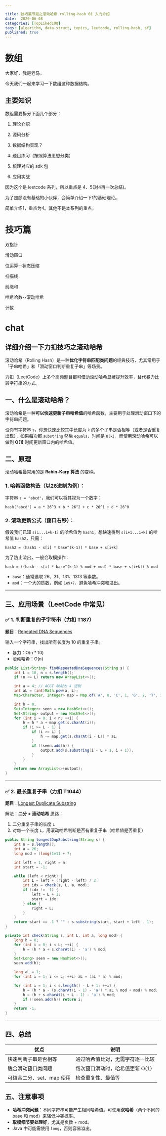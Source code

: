 ```yaml
---

title: 技巧篇专题之滚动哈希 rolling-hash 01 入门介绍
date:  2020-06-08
categories: [TopLiked100]
tags: [algorithm, data-struct, topics, leetcode, rolling-hash, sf]
published: true
---
```



# 数组

大家好，我是老马。

今天我们一起来学习一下数组这种数据结构。

## 主要知识

数组需要拆分下面几个部分：

1. 理论介绍

2. 源码分析

3. 数据结构实现？

4. 题目练习（按照算法思想分类）

5. 梳理对应的 sdk 包

6. 应用实战

因为这个是 leetcode 系列，所以重点是 4、5(对4再一次总结)。

为了照顾没有基础的小伙伴，会简单介绍一下1的基础理论。

简单介绍1，重点为4。其他不是本系列的重点。



# 技巧篇

双指针

滑动窗口

位运算--状态压缩

扫描线

前缀和

哈希哈数--滚动哈希

计数

# chat

## 详细介绍一下力扣技巧之滚动哈希

滚动哈希（Rolling Hash）是一种**优化字符串匹配类问题**的经典技巧，尤其常用于「子串哈希」和「滑动窗口判断重复子串」等场景。

力扣（LeetCode）上多个高频题目都可借助滚动哈希显著提升效率，替代暴力比较字符串的方式。

## 一、什么是滚动哈希？

滚动哈希是一种**可以快速更新子串哈希值**的哈希函数，主要用于处理滑动窗口下的字符串问题。

设你有字符串 `s`，你想快速比较其中长度为 `k` 的多个子串是否相等（或者是否重复出现），如果每次都 `substring` 然后 `equals`，时间是 `O(k)`，而使用滚动哈希可以做到 **O(1)** 时间更新窗口内的哈希值。

## 二、原理

滚动哈希最常用的是 **Rabin-Karp 算法** 的变种。

### 1. 哈希函数构造（以26进制为例）：

字符串 `s = "abcd"`，我们可以将其视为一个数字：

```
hash("abcd") = a * 26^3 + b * 26^2 + c * 26^1 + d * 26^0
```

### 2. 滚动更新公式（窗口右移）：

假设我们已知 `s[i...i+k-1]` 的哈希值为 `hash1`，想快速得到 `s[i+1...i+k]` 的哈希值 `hash2`，只需：

```
hash2 = (hash1 - s[i] * base^(k-1)) * base + s[i+k]
```

为了防止溢出，一般会取模操作：

```
hash = ((hash - s[i] * base^(k-1) % mod + mod) * base + s[i+k]) % mod
```

* `base`：通常选取 26、31、131、1313 等素数。
* `mod`：一个大的质数，例如 `1e9+7`，避免哈希冲突和溢出。

---

## 三、应用场景（LeetCode 中常见）

### ✅ 1. 判断重复的子字符串（力扣 T187）

**题目**：[Repeated DNA Sequences](https://leetcode.com/problems/repeated-dna-sequences/)

输入一个字符串，找出所有长度为 10 的重复子串。

* 暴力：O(n \* 10)
* 滚动哈希：O(n)

```java
public List<String> findRepeatedDnaSequences(String s) {
    int L = 10, n = s.length();
    if (n <= L) return new ArrayList<>();

    int a = 4; // ACGT 映射为 4 进制
    int aL = (int)Math.pow(a, L);
    Map<Character, Integer> map = Map.of('A', 0, 'C', 1, 'G', 2, 'T', 3);

    int h = 0;
    Set<Integer> seen = new HashSet<>();
    Set<String> output = new HashSet<>();
    for (int i = 0; i < n; ++i) {
        h = h * a + map.get(s.charAt(i));
        if (i >= L - 1) {
            if (i >= L) {
                h -= map.get(s.charAt(i - L)) * aL;
            }
            if (!seen.add(h)) {
                output.add(s.substring(i - L + 1, i + 1));
            }
        }
    }
    return new ArrayList<>(output);
}
```

---

### ✅ 2. 最长重复子串（力扣 T1044）

**题目**：[Longest Duplicate Substring](https://leetcode.com/problems/longest-duplicate-substring/)

解法：**二分 + 滚动哈希**
思路：

1. 二分重复子串的长度 `L`
2. 对每一个长度 `L`，用滚动哈希判断是否有重复子串（哈希值是否重复）

```java
public String longestDupSubstring(String s) {
    int n = s.length();
    int a = 26;
    long mod = (long)1e11 + 7;

    int left = 1, right = n;
    int start = -1;

    while (left < right) {
        int L = left + (right - left) / 2;
        int idx = check(s, L, a, mod);
        if (idx != -1) {
            left = L + 1;
            start = idx;
        } else {
            right = L;
        }
    }
    return start == -1 ? "" : s.substring(start, start + left - 1);
}

private int check(String s, int L, int a, long mod) {
    long h = 0;
    for (int i = 0; i < L; ++i) {
        h = (h * a + s.charAt(i) - 'a') % mod;
    }
    Set<Long> seen = new HashSet<>();
    seen.add(h);

    long aL = 1;
    for (int i = 1; i <= L; ++i) aL = (aL * a) % mod;

    for (int i = 1; i < s.length() - L + 1; ++i) {
        h = (h * a - (s.charAt(i - 1) - 'a') * aL % mod + mod) % mod;
        h = (h + s.charAt(i + L - 1) - 'a') % mod;
        if (!seen.add(h)) return i;
    }
    return -1;
}
```

---

## 四、总结

| 优点               | 说明                 |
| ---------------- | ------------------ |
| 快速判断子串是否相等       | 通过哈希值比对，无需字符逐一比较   |
| 适合滑动窗口类问题        | 每次窗口滑动时，哈希值更新 O(1) |
| 可结合二分、set、map 使用 | 检查重复性、最值等          |

## 五、注意事项

* **哈希冲突问题**：不同字符串可能产生相同哈希值。可使用**双哈希**（两个不同的 base 和 mod）来降低冲突概率。
* **取模细节要处理好**，尤其是负数 + mod。
* Java 中可能需使用 `long`，否则容易溢出。




